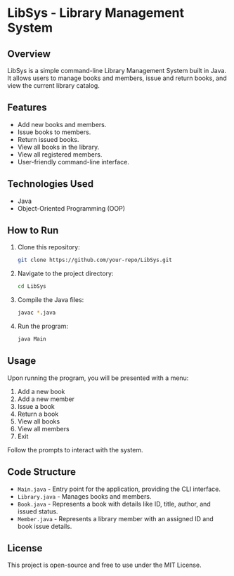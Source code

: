 # LibSys - Library Management System

## Overview
LibSys is a simple command-line Library Management System built in Java. It allows users to manage books and members, issue and return books, and view the current library catalog.

## Features
- Add new books and members.
- Issue books to members.
- Return issued books.
- View all books in the library.
- View all registered members.
- User-friendly command-line interface.

## Technologies Used
- Java
- Object-Oriented Programming (OOP)

## How to Run
1. Clone this repository:
   ```sh
   git clone https://github.com/your-repo/LibSys.git
   ```
2. Navigate to the project directory:
   ```sh
   cd LibSys
   ```
3. Compile the Java files:
   ```sh
   javac *.java
   ```
4. Run the program:
   ```sh
   java Main
   ```

## Usage
Upon running the program, you will be presented with a menu:
1. Add a new book
2. Add a new member
3. Issue a book
4. Return a book
5. View all books
6. View all members
7. Exit

Follow the prompts to interact with the system.

## Code Structure
- `Main.java` - Entry point for the application, providing the CLI interface.
- `Library.java` - Manages books and members.
- `Book.java` - Represents a book with details like ID, title, author, and issued status.
- `Member.java` - Represents a library member with an assigned ID and book issue details.

## License
This project is open-source and free to use under the MIT License.

